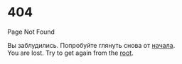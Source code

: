 ---
---
# 404

Page Not Found

Вы заблудились. Попробуйте глянуть снова от [начала](/).  
You are lost. Try to get again from the [root](/en).
